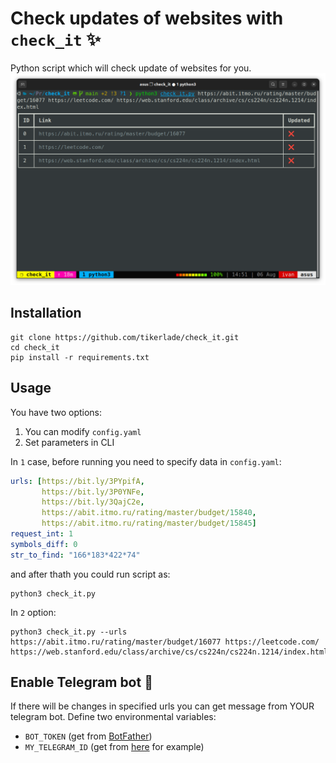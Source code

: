 # Check updates of websites with `check_it` :sparkles:
Python script which will check update of websites for you.
![pic](pics/img.png)

## Installation
```shell
git clone https://github.com/tikerlade/check_it.git
cd check_it
pip install -r requirements.txt
```

## Usage
You have two options:
1. You can modify `config.yaml`
2. Set parameters in CLI


In `1` case, before running you need to specify data in `config.yaml`:
```yaml
urls: [https://bit.ly/3PYpifA,
       https://bit.ly/3P0YNFe,
       https://bit.ly/3QajC2e,
       https://abit.itmo.ru/rating/master/budget/15840,
       https://abit.itmo.ru/rating/master/budget/15845]
request_int: 1
symbols_diff: 0
str_to_find: "166*183*422*74"
```

and after thath you could run script as:
```shell
python3 check_it.py
```


In `2` option:
```shell
python3 check_it.py --urls https://abit.itmo.ru/rating/master/budget/16077 https://leetcode.com/ https://web.stanford.edu/class/archive/cs/cs224n/cs224n.1214/index.html
```

## Enable Telegram bot :robot:
If there will be changes in specified urls you can get message from YOUR telegram bot.
Define two environmental variables:
* `BOT_TOKEN` (get from [BotFather](https://telegram.me/BotFather))
* `MY_TELEGRAM_ID` (get from [here](https://telegram.me/getmyid_bot) for example)